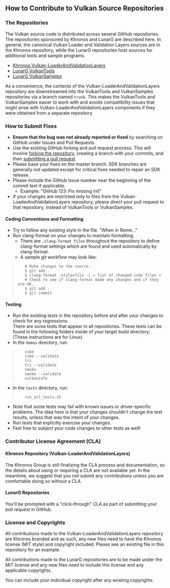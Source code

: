 ## How to Contribute to Vulkan Source Repositories

### **The Repositories**

The Vulkan source code is distributed across several GitHub repositories.
The repositories sponsored by Khronos and LunarG are described here.
In general, the canonical Vulkan Loader and Validation Layers sources are in the Khronos repository,
while the LunarG repositories host sources for additional tools and sample programs.

* [Khronos Vulkan-LoaderAndValidationLayers](https://github.com/KhronosGroup/Vulkan-LoaderAndValidationLayers)
* [LunarG VulkanTools](https://github.com/LunarG/VulkanTools)
* [LunarG VulkanSamples](https://github.com/LunarG/VulkanSamples)

As a convenience, the contents of the Vulkan-LoaderAndValidationLayers repository are downstreamed into the VulkanTools and VulkanSamples repositories via a branch named `trunk`.
This makes the VulkanTools and VulkanSamples easier to work with and avoids compatibility issues 
that might arise with Vulkan-LoaderAndValidationLayers components if they were obtained from a separate repository.

### **How to Submit Fixes**

* **Ensure that the bug was not already reported or fixed** by searching on GitHub under Issues
  and Pull Requests.
* Use the existing GitHub forking and pull request process.
  This will involve [forking the repository](https://help.github.com/articles/fork-a-repo/),
  creating a branch with your commits, and then [submitting a pull request](https://help.github.com/articles/using-pull-requests/).
* Please base your fixes on the master branch.  SDK branches are generally not updated except for critical fixes needed to repair an SDK release.
* Please include the GitHub Issue number near the beginning of the commit text if applicable.
    * Example: "GitHub 123: Fix missing init"
* If your changes are restricted only to files from the Vulkan-LoaderAndValidationLayers repository, please direct your pull request to that repository, instead of VulkanTools or VulkanSamples.


#### **Coding Conventions and Formatting**
* Try to follow any existing style in the file.  "When in Rome..."
* Run clang-format on your changes to maintain formatting.
    * There are `.clang-format files` throughout the repository to define clang-format settings
      which are found and used automatically by clang-format.
    * A sample git workflow may look like:

>        # Make changes to the source.
>        $ git add .
>        $ clang-format -style=file -i < list of changed code files >
>        # Check to see if clang-format made any changes and if they are OK.
>        $ git add .
>        $ git commit

#### **Testing**
* Run the existing tests in the repository before and after your changes to check for any regressions.  
  There are some tests that appear in all repositories.
  These tests can be found in the following folders inside of your target build directory:
  (These instructions are for Linux)
* In the `demos` directory, run:

>        cube
>        cube --validate
>        tri
>        tri --validate
>        smoke
>        smoke --validate
>        vulkaninfo

* In the `tests` directory, run:

>        run_all_tests.sh

* Note that some tests may fail with known issues or driver-specific problems.
  The idea here is that your changes shouldn't change the test results, unless that was the intent of your changes.
* Run tests that explicitly exercise your changes.
* Feel free to subject your code changes to other tests as well!

### **Contributor License Agreement (CLA)**

#### **Khronos Repository (Vulkan-LoaderAndValidationLayers)**

The Khronos Group is still finalizing the CLA process and documentation,
so the details about using or requiring a CLA are not available yet.
In the meantime, we suggest that you not submit any contributions unless you are comfortable doing so without a CLA.

#### **LunarG Repositories**

You'll be prompted with a "click-through" CLA as part of submitting your pull request in GitHub.

### **License and Copyrights**

All contributions made to the Vulkan-LoaderAndValidationLayers repository are Khronos branded and as such,
any new files need to have the Khronos license (MIT style) and copyright included.
Please see an existing file in this repository for an example.

All contributions made to the LunarG repositories are to be made under the MIT license
and any new files need to include this license and any applicable copyrights.

You can include your individual copyright after any existing copyrights.
